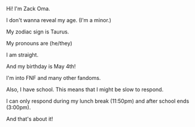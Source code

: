 Hi! I'm Zack Oma.

I don't wanna reveal my age. (I'm a minor.)

My zodiac sign is Taurus.

My pronouns are (he/they)

I am straight.

And my birthday is May 4th!

I'm into FNF and many other fandoms.

Also, I have school. This means that I might be slow to respond.

I can only respond during my lunch break (11:50pm) and after school ends (3:00pm).

And that's about it!
